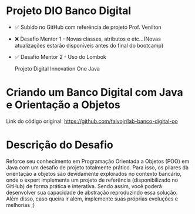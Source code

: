 # Projeto DIO Banco Digital

  - ✅ Subido no GitHub com referência de projeto Prof. Venilton 
  - ❌ Desafio Mentor 1 - Novas classes, atributos e etc...(Novas atualizações estarão disponíveis antes do final do bootcamp)
  - ✅ Desafio Mentor 2 - Uso do Lombok


    Projeto Digital Innovation One Java
# Criando um Banco Digital com Java e Orientação a Objetos
Link do código original: https://github.com/falvojr/lab-banco-digital-oo

# Descrição do Desafio
Reforce seu conhecimento em Programação Orientada a Objetos (POO) em Java com um desafio de projeto 
totalmente prático. Para isso, os pilares da orientação a objetos são devidamente explorados no contexto 
bancário, onde o expert implementa um projeto de referência (disponibilizado no GitHub) de forma prática 
e interativa. Sendo assim, você poderá desenvolver sua capacidade de abstração reproduzindo essa solução. 
Além disso, caso queira ir além, implemente suas próprias evoluções e melhorias ;)